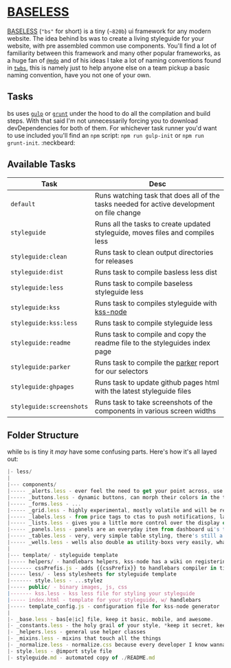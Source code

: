 # [BASELESS](http://dhigginbotham.github.io/baseless)
[BASELESS](https://github.com/dhigginbotham/baseless) (`"bs"` for short) is a tiny (`~820b`) ui framework for any modern website. The idea behind bs was to 
create a living styleguide for your website, with pre assembled common use components. You'll find a lot of familiarity between this framework and 
many other popular frameworks, as a huge fan of [`@mdo`](https://twitter.com/mdo) and of his ideas I take a lot of naming  conventions found in 
[`twbs`](https://github.com/twbs/bootstrap), this is namely just to help anyone else on a team pickup a basic naming convention, have you not one 
of your own.

## Tasks
bs uses [`gulp`](https://github.com/gulpjs/gulp) or [`grunt`](#) under the hood to do all the compilation and build steps. With that said I'm not unnecessarily forcing you to download devDependencies for both of them. For whichever
task runner you'd want to use included you'll find an `npm` script: `npm run gulp-init` or `npm run grunt-init`. :neckbeard:

## Available Tasks

| Task | Desc
| --- | --- |
| `default` | Runs watching task that does all of the tasks needed for active development on file change
| `styleguide` | Runs all the tasks to create updated styleguide, moves files and compiles less
| `styleguide:clean` | Runs task to clean output directories for releases
| `styleguide:dist` | Runs task to compile basless less dist
| `styleguide:less` | Runs task to compile baseless styleguide less
| `styleguide:kss` | Runs task to compiles styleguide with [kss-node](https://github.com/kss-node/kss-node)
| `styleguide:kss:less` | Runs task to compile styleguide less
| `styleguide:readme` | Runs task to compile and copy the readme file to the styleguides index page
| `styleguide:parker` | Runs task to compile the [parker](https://github.com/katiefenn/parker) report for our selectors
| `styleguide:ghpages` | Runs task to update github pages html with the latest styleguide files
| `styleguide:screenshots` | Runs task to take screenshots of the components in various screen widths

## Folder Structure
while `bs` is tiny it *may* have some confusing parts. Here's how it's all layed out:

```js
|- less/
|
|--- components/
|----- _alerts.less - ever feel the need to get your point across, use me.
|----- _buttons.less - dynamic buttons, can morph their colors in the time it takes you to mouseup
|----- _forms.less - ...
|----- _grid.less - highly experimental, mostly volatile and will be refactored 12 column grids
|----- _labels.less - from price tags to ctas to push notifications, labels wont let you down
|----- _lists.less - gives you a little more control over the display of your list items
|----- _panels.less - panels are an everyday item from dashboard ui's to user profiles, get 'em
|----- _tables.less - very, very simple table styling, there's still a time and place for tables
|----- _wells.less - wells also double as utility-boxs very easily, what you'd expect
|
|--- template/ - styleguide template
|----- helpers/ - handlebars helpers, kss-node has a wiki on registeringHerlpers in kss
|------- cssPrefis.js - adds {{cssPrefix}} to handlebars compiler in time to compile the html
|----- less/ - less stylesheets for styleguide template
|------- style.less - ...stylez
|----- public/ - binary images, js, css
|------- kss.less - kss less file for styling your styleguide
|----- index.html - template for your styleguide, w/ handlebars
|----- template_config.js - configuration file for kss-node generator
|
|- _base.less - bas[e|ic] file, keep it basic, mobile, and awesome.
|- _constants.less - the holy grail of your style, *keep it secret, keep it safe*
|- _helpers.less - general use helper classes
|- _mixins.less - mixins that touch all the things
|- _normalize.less - normalize.css because every developer I know wanna reinvent wheels, <3
|- style.less - @import style file
|- styleguide.md - automated copy of ./README.md
```